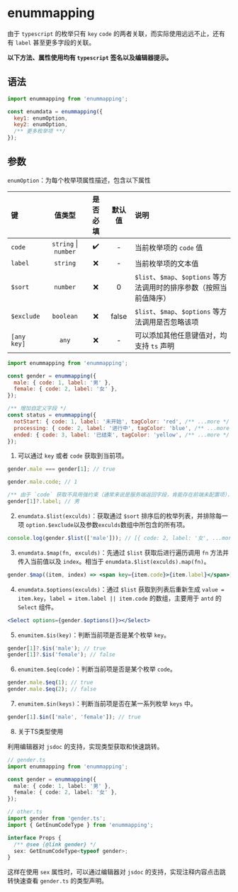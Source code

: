 # enummapping

由于 `typescript` 的枚举只有 `key` `code` 的两者关联，而实际使用远远不止，还有有 `label` 甚至更多字段的关联。

**以下方法、属性使用均有 `typescript` 签名以及编辑器提示。**

## 语法

``` javascript
import enummapping from 'enummapping';

const enumdata = enummapping({
  key1: enumOption,
  key2: enumOption,
  /** 更多枚举项 **/
});
```

## 参数

`enumOption`：为每个枚举项属性描述，包含以下属性

| 键 | 值类型 | 是否必填 | 默认值 | 说明 |
|:--|:--:|:--:|:--:|:--|
|`code`|`string` \| `number` |✔️|-|当前枚举项的 `code` 值
|`label`|`string`|❌|-|当前枚举项的文本值
|`$sort`|`number`|❌|0|`$list`、`$map`、`$options` 等方法调用时的排序参数（按照当前值降序）
|`$exclude`|`boolean`|❌|false|`$list`、`$map`、`$options` 等方法调用是否忽略该项
|`[any key]`|`any`|❌|-|可以添加其他任意键值对，均支持 `ts` 声明


``` javascript
import enummapping from 'enummapping';

const gender = enummapping({
  male: { code: 1, label: '男' },
  female: { code: 2, label: '女' },
});

/** 增加自定义字段 */
const status = enummapping({
  notStart: { code: 1, label: '未开始', tagColor: 'red', /** ...more */ },
  processing: { code: 2, label: '进行中', tagColor: 'blue', /** ...more */ },
  ended: { code: 3, label: '已结束', tagColor: 'yellow', /** ...more */ },
});
```

1. 可以通过 `key` 或者 `code` 获取到当前项。

``` javascript
gender.male === gender[1]; // true

gender.male.code; // 1

/** 由于 `code` 获取不具用强约束（通常来说是服务端返回字段，肯能存在前端未配置项），所以TS声明为 undefined | item，在严格模式下需要使用可选链 */
gender[1]?.label; // 男 
```

2. `enumdata.$list(exculds)`：获取通过 `$sort` 排序后的枚举列表，并排除每一项 `option.$exclude`以及参数`exculds`数组中所包含的所有项。

``` javascript
console.log(gender.$list(['male'])); // [{ code: 2, label: '女', ...more }]
```

3. `enumdata.$map(fn, exculds)`：先通过 `$list` 获取后进行遍历调用 `fn` 方法并传入当前值以及 `index`。相当于 `enumdata.$list(exculds).map(fn)`。

``` jsx
gender.$map((item, index) => <span key={item.code}>{item.label}</span>)
```

4. `enumdata.$options(exculds)`：通过 `$list` 获取到列表后重新生成 `value = item.key`，`label = item.label || item.code` 的数组，主要用于 `antd` 的 `Select` 组件。

``` jsx
<Select options={gender.$options()}></Select>
```

5. `enumitem.$is(key)`：判断当前项是否是某个枚举 `key`。

``` javascript
gender[1]?.$is('male'); // true
gender[1]?.$is('female'); // false
```

6. `enumitem.$eq(code)`：判断当前项是否是某个枚举 `code`。

``` javascript
gender.male.$eq(1); // true
gender.male.$eq(2); // false
```

7. `enumitem.$in(keys)`：判断当前项是否在某一系列枚举 `keys` 中。

``` javascript
gender[1].$in(['male', 'female']); // true
```

8. 关于TS类型使用

利用编辑器对 `jsdoc` 的支持，实现类型获取和快速跳转。

``` typescript
// gender.ts
import enummapping from 'enummapping';

const gender = enummapping({
  male: { code: 1, label: '男' },
  female: { code: 2, label: '女' },
});

// other.ts
import gender from 'gender.ts';
import { GetEnumCodeType } from 'enummapping';

interface Props {
  /** @see {@link gender} */
  sex: GetEnumCodeType<typeof gender>;
}
```

这样在使用 `sex` 属性时，可以通过编辑器对 `jsdoc` 的支持，实现注释内容点击跳转快速查看 `gender.ts` 的类型声明。